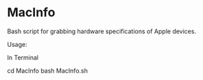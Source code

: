 # MacInfo 

Bash script for grabbing hardware specifications of Apple devices.

Usage:

In Terminal 

cd MacInfo 
bash MacInfo.sh
